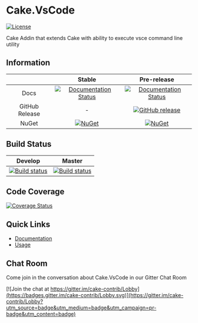 # Cake.VsCode

[![License](http://img.shields.io/:license-mit-blue.svg)](http://cake-contrib.mit-license.org)

Cake Addin that extends Cake with ability to execute vsce command line utility

## Information

||Stable|Pre-release|
|:--:|:--:|:--:|
|Docs|[![Documentation Status](https://readthedocs.org/projects/cakevscode/badge/?version=stable)](http://cakevscode.readthedocs.org/en/stable/)|[![Documentation Status](https://readthedocs.org/projects/cakevscode/badge/?version=develop)](http://cakevscode.readthedocs.org/en/develop/)|
|GitHub Release|-|[![GitHub release](https://img.shields.io/github/release/cake-contrib/Cake.VsCode.svg)](https://github.com/cake-contrib/Cake.VsCode/releases/latest)|
|NuGet|[![NuGet](https://img.shields.io/nuget/v/Cake.VsCode.svg)](https://www.nuget.org/packages/Cake.VsCode)|[![NuGet](https://img.shields.io/nuget/vpre/Cake.VsCode.svg)](https://www.nuget.org/packages/Cake.VsCode)|

## Build Status

|Develop|Master|
|:--:|:--:|
|[![Build status](https://ci.appveyor.com/api/projects/status/1ib78ss5ta2oejwi/branch/develop?svg=true)](https://ci.appveyor.com/project/cakecontrib/cake-vscode/branch/develop)|[![Build status](https://ci.appveyor.com/api/projects/status/1ib78ss5ta2oejwi/branch/master?svg=true)](https://ci.appveyor.com/project/cakecontrib/cake-vscode/branch/master)|

## Code Coverage

[![Coverage Status](https://coveralls.io/repos/github/cake-contrib/Cake.VsCode/badge.svg?branch=develop)](https://coveralls.io/github/cake-contrib/Cake.VsCode?branch=develop)

## Quick Links

- [Documentation](http://cakevscode.readthedocs.io/en/develop/)
- [Usage](http://cakevscode.readthedocs.io/en/develop/usage/)

## Chat Room
Come join in the conversation about Cake.VsCode in our Gitter Chat Room

[![Join the chat at https://gitter.im/cake-contrib/Lobby](https://badges.gitter.im/cake-contrib/Lobby.svg)](https://gitter.im/cake-contrib/Lobby?utm_source=badge&utm_medium=badge&utm_campaign=pr-badge&utm_content=badge)
